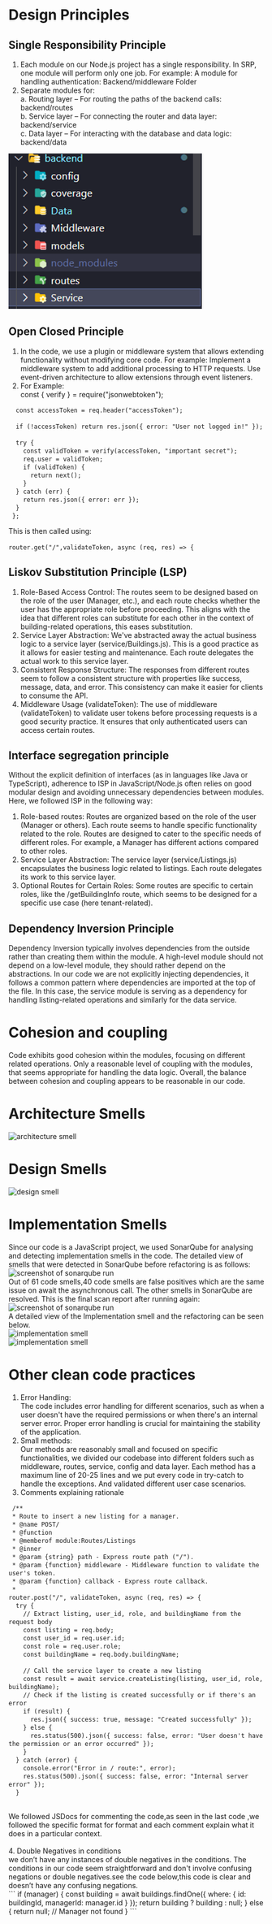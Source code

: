 # Design Principles
## Single Responsibility Principle
1. Each module on our Node.js project has a single responsibility. In SRP, one module will perform only one job. For example: A module for handling authentication: Backend/middleware Folder<br/>
2. Separate modules for: <br/>
a. Routing layer – For routing the paths of the backend calls: backend/routes <br/>
b. Service layer – For connecting the router and data layer:  backend/service <br/>
c. Data layer – For interacting with the database and data logic: backend/data <br/>

![layers in backend](image.png)

## Open Closed Principle
1. In the code, we use a plugin or middleware system that allows extending functionality without modifying core code. For example: Implement a middleware system to add additional processing to HTTP requests. Use event-driven architecture to allow extensions through event listeners. <br/>
2. For Example: <br/>
const { verify } = require("jsonwebtoken");

```const validateToken = (req, res, next) => {
  const accessToken = req.header("accessToken");

  if (!accessToken) return res.json({ error: "User not logged in!" });

  try {
    const validToken = verify(accessToken, "important secret");
    req.user = validToken;
    if (validToken) {
      return next();
    }
  } catch (err) {
    return res.json({ error: err });
  }
 };
```

This is then called using:

```router.get("/",validateToken, async (req, res) => { ```

## Liskov Substitution Principle (LSP)
1. Role-Based Access Control:
The routes seem to be designed based on the role of the user (Manager, etc.), and each route checks whether the user has the appropriate role before proceeding. This aligns with the idea that different roles can substitute for each other in the context of building-related operations, this eases substitution. <br/>
2. Service Layer Abstraction:
We've abstracted away the actual business logic to a service layer (service/Buildings.js). This is a good practice as it allows for easier testing and maintenance. Each route delegates the actual work to this service layer. <br/>
3. Consistent Response Structure:
The responses from different routes seem to follow a consistent structure with properties like success, message, data, and error. This consistency can make it easier for clients to consume the API. <br/>
4. Middleware Usage (validateToken):
The use of middleware (validateToken) to validate user tokens before processing requests is a good security practice. It ensures that only authenticated users can access certain routes. <br/>

## Interface segregation principle
Without the explicit definition of interfaces (as in languages like Java or TypeScript), adherence to ISP in JavaScript/Node.js often relies on good modular design and avoiding unnecessary dependencies between modules. Here, we followed ISP in the following way: <br/>
1. Role-based routes:
Routes are organized based on the role of the user (Manager or others). Each route seems to handle specific functionality related to the role. Routes are designed to cater to the specific needs of different roles. For example, a Manager has different actions compared to other roles. <br/>
2. Service Layer Abstraction:
The service layer (service/Listings.js) encapsulates the business logic related to listings. Each route delegates its work to this service layer. <br/>
3. Optional Routes for Certain Roles:
Some routes are specific to certain roles, like the /getBuildingInfo route, which seems to be designed for a specific use case (here tenant-related). <br/>

## Dependency Inversion Principle
Dependency Inversion typically involves dependencies from the outside rather than creating them within the module. A high-level module should not depend on a low-level module, they should rather depend on the abstractions. In our code we are not explicitly injecting dependencies, it follows a common pattern where dependencies are imported at the top of the file. In this case, the service module is serving as a dependency for handling listing-related operations and similarly for the data service.<br/>

# Cohesion and coupling
Code exhibits good cohesion within the modules, focusing on different related operations. Only a reasonable level of coupling with the modules, that seems appropriate for handling the data logic. Overall, the balance between cohesion and coupling appears to be reasonable in our code. <br/>

# Architecture Smells
![architecture smell](image-9.png)

# Design Smells
![design smell](image-7.png)

# Implementation Smells
Since our code is a JavaScript project, we used SonarQube for analysing and detecting implementation smells in the code. The detailed view of smells that were detected in SonarQube before refactoring is as follows: <br/>
![screenshot of sonarqube run](image-3.png)<br/>
Out of 61 code smells,40 code smells are false positives which are the same issue on await the asynchronous call.
The other smells in SonarQube are resolved. This is the final scan report after running again: <br/>
![screenshot of sonarqube run](image-4.png)<br/>
A detailed view of the Implementation smell and the refactoring can be seen below.<br/>
![implementation smell](image-5.png) <br/>
![implementation smell](image-6.png) <br/>

# Other clean code practices
1.	Error Handling: <br/>
The code includes error handling for different scenarios, such as when a user doesn't have the required permissions or when there's an internal server error. Proper error handling is crucial for maintaining the stability of the application. <br/>
2.	Small methods: <br/>
Our methods are reasonably small and focused on specific functionalities, we divided our codebase into different folders such as middleware, routes, service, config and data layer. Each method has a maximum line of 20-25 lines and we put every code in try-catch to handle the exceptions. And validated different user case scenarios. <br/>
3.	Comments explaining rationale <br/>

```
 /**
 * Route to insert a new listing for a manager.
 * @name POST/
 * @function
 * @memberof module:Routes/Listings
 * @inner
 * @param {string} path - Express route path ("/").
 * @param {function} middleware - Middleware function to validate the user's token.
 * @param {function} callback - Express route callback.
 *
router.post("/", validateToken, async (req, res) => {
  try {
    // Extract listing, user_id, role, and buildingName from the request body
    const listing = req.body;
    const user_id = req.user.id;
    const role = req.user.role;
    const buildingName = req.body.buildingName;

    // Call the service layer to create a new listing 
    const result = await service.createListing(listing, user_id, role, buildingName);
    // Check if the listing is created successfully or if there's an error 
    if (result) {
      res.json({ success: true, message: "Created successfully" });
    } else {
      res.status(500).json({ success: false, error: "User doesn't have the permission or an error occurred" });
    }
  } catch (error) {
    console.error("Error in / route:", error);
    res.status(500).json({ success: false, error: "Internal server error" });
  }
  ```
  
<br/>
We followed JSDocs for commenting the code,as seen in the last code ,we followed the specific format for format and each comment explain what it does in a particular context. <br/><br/>
4.	Double Negatives in conditions <br/>
we don’t have any instances of double negatives in the conditions. The conditions in our code seem straightforward and don't involve confusing negations or double negatives.see the code below,this code is clear and doesn’t have any confusing negations. <br/>
```
if (manager) { 
        const building = await buildings.findOne({ where: { id: buildingId, managerId: manager.id } });
        return building ? building : null; 
      } else { 
        return null; // Manager not found
      }
```
<br/>


